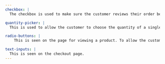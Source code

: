```yaml
---
checkbox: |
  The checkbox is used to make sure the customer reviews their order before purchasing.

quantity-picker: |
  This is used to allow the customer to choose the quantity of a single item.

radio-buttons: |
    This is seen on the page for viewing a product. To allow the customer to select a size or if it's for them or their cats.

text-inputs: |
  This is seen on the checkout page.
---
```

